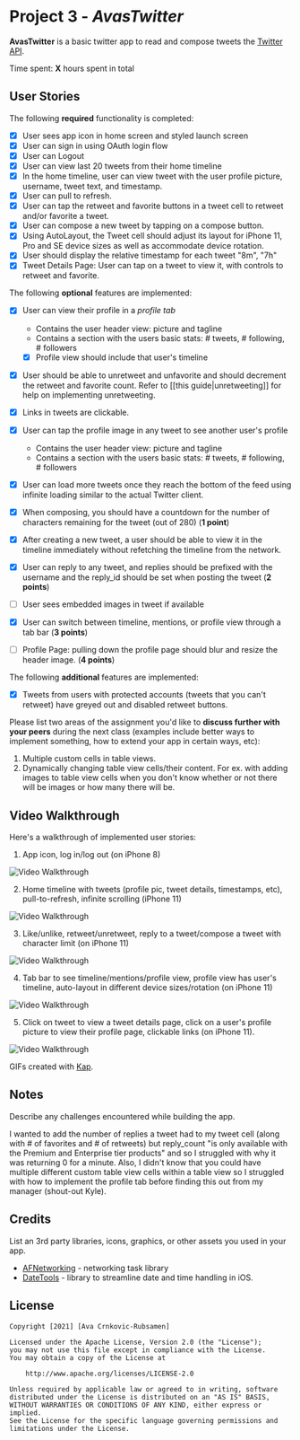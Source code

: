# Project 3 - *AvasTwitter*

**AvasTwitter** is a basic twitter app to read and compose tweets the [Twitter API](https://apps.twitter.com/).

Time spent: **X** hours spent in total

## User Stories

The following **required** functionality is completed:

- [X] User sees app icon in home screen and styled launch screen
- [X] User can sign in using OAuth login flow
- [X] User can Logout
- [X] User can view last 20 tweets from their home timeline
- [X] In the home timeline, user can view tweet with the user profile picture, username, tweet text, and timestamp.
- [X] User can pull to refresh.
- [X] User can tap the retweet and favorite buttons in a tweet cell to retweet and/or favorite a tweet.
- [X] User can compose a new tweet by tapping on a compose button.
- [X] Using AutoLayout, the Tweet cell should adjust its layout for iPhone 11, Pro and SE device sizes as well as accommodate device rotation.
- [X] User should display the relative timestamp for each tweet "8m", "7h"
- [X] Tweet Details Page: User can tap on a tweet to view it, with controls to retweet and favorite.

The following **optional** features are implemented:

- [X] User can view their profile in a *profile tab*
  - Contains the user header view: picture and tagline
  - Contains a section with the users basic stats: # tweets, # following, # followers
  - [X] Profile view should include that user's timeline
- [X] User should be able to unretweet and unfavorite and should decrement the retweet and favorite count. Refer to [[this guide|unretweeting]] for help on implementing unretweeting.
- [X] Links in tweets are clickable.
- [X] User can tap the profile image in any tweet to see another user's profile
  - Contains the user header view: picture and tagline
  - Contains a section with the users basic stats: # tweets, # following, # followers
- [X] User can load more tweets once they reach the bottom of the feed using infinite loading similar to the actual Twitter client.
- [X] When composing, you should have a countdown for the number of characters remaining for the tweet (out of 280) (**1 point**)
- [X] After creating a new tweet, a user should be able to view it in the timeline immediately without refetching the timeline from the network.
- [X] User can reply to any tweet, and replies should be prefixed with the username and the reply_id should be set when posting the tweet (**2 points**)
- [ ] User sees embedded images in tweet if available
- [X] User can switch between timeline, mentions, or profile view through a tab bar (**3 points**)
- [ ] Profile Page: pulling down the profile page should blur and resize the header image. (**4 points**)


The following **additional** features are implemented:

- [X] Tweets from users with protected accounts (tweets that you can't retweet) have greyed out and disabled retweet buttons.

Please list two areas of the assignment you'd like to **discuss further with your peers** during the next class (examples include better ways to implement something, how to extend your app in certain ways, etc):

1. Multiple custom cells in table views.
2. Dynamically changing table view cells/their content. For ex. with adding images to table view cells when you don't know whether or not there will be images or how many there will be.

## Video Walkthrough

Here's a walkthrough of implemented user stories:

1. App icon, log in/log out (on iPhone 8)

<img src='https://github.com/ava-cr/FBUTwitter/blob/main/gifs/twitter1.gif' title='Video Walkthrough 1' width='' alt='Video Walkthrough' />

2. Home timeline with tweets (profile pic, tweet details, timestamps, etc), pull-to-refresh, infinite scrolling (iPhone 11)

<img src='https://github.com/ava-cr/FBUTwitter/blob/main/gifs/twitter2.gif' title='Video Walkthrough 2' width='' alt='Video Walkthrough' />

3. Like/unlike, retweet/unretweet, reply to a tweet/compose a tweet with character limit (on iPhone 11)

<img src='https://github.com/ava-cr/FBUTwitter/blob/main/gifs/twitter3.gif' title='Video Walkthrough 3' width='' alt='Video Walkthrough' />

4.  Tab bar to see timeline/mentions/profile view, profile view has user's timeline, auto-layout in different device sizes/rotation (on iPhone 11)

<img src='https://github.com/ava-cr/FBUTwitter/blob/main/gifs/twitter4.gif' title='Video Walkthrough 4' width='' alt='Video Walkthrough' />

5.  Click on tweet to view a tweet details page, click on a user's profile picture to view their profile page, clickable links (on iPhone 11).

<img src='https://github.com/ava-cr/FBUTwitter/blob/main/gifs/twitter5.gif' title='Video Walkthrough 5' width='' alt='Video Walkthrough' />

GIFs created with [Kap](https://getkap.co/).

## Notes

Describe any challenges encountered while building the app.

I wanted to add the number of replies a tweet had to my tweet cell (along with # of favorites and # of retweets) but reply_count "is only available with the Premium and Enterprise tier products" and so I struggled with why it was returning 0 for a minute. Also, I didn't know that you could have multiple different custom table view cells within a table view so I struggled with how to implement the profile tab before finding this out from my manager (shout-out Kyle).

## Credits

List an 3rd party libraries, icons, graphics, or other assets you used in your app.

- [AFNetworking](https://github.com/AFNetworking/AFNetworking) - networking task library
- 
    [DateTools](https://github.com/MatthewYork/DateTools#time-ago) - library to streamline date and time handling in iOS.

## License

    Copyright [2021] [Ava Crnkovic-Rubsamen]

    Licensed under the Apache License, Version 2.0 (the "License");
    you may not use this file except in compliance with the License.
    You may obtain a copy of the License at

        http://www.apache.org/licenses/LICENSE-2.0

    Unless required by applicable law or agreed to in writing, software
    distributed under the License is distributed on an "AS IS" BASIS,
    WITHOUT WARRANTIES OR CONDITIONS OF ANY KIND, either express or implied.
    See the License for the specific language governing permissions and
    limitations under the License.
